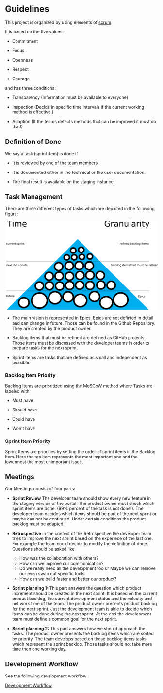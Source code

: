 # Guidelines

This project is organized by using elements of [scrum](https://en.wikipedia.org/wiki/Scrum_(software_development)).

It is based on the five values:

* Commitment

* Focus

* Openness

* Respect

* Courage

and has three conditions:

* Transparency (Information must be available to everyone)

* Inspection (Decide in specific time intervals if the current working method is effective.)

* Adaption (If the teams detects methods that can be improved it must do that!)

## Definition of Done

We say a task (sprint item) is done if 

* It is reviewed by one of the team members.

* It is documented either in the technical or the user documentation.

* The final result is available on the staging instance.

## Task Management

There are three different types of tasks which are depicted in the following figure:

![Task Triangle](sprint_triangle.png)

* The main vision is represented in Epics. Epics are not definied in detail and can change in future. 
  Those can be found in the Github Repository. They are created by the product owner.

* Backlog items that must be refined are defined as GitHub projects. Those items must be discussed with the developer teams in order to prepare tasks for the next sprint.

* Sprint items are tasks that are defined as small and independent as possible.

### Backlog Item Priority

Backlog Items are prioritized using the MoSCoW method where Tasks are labeled with

* Must have

* Should have

* Could have

* Won't have

### Sprint Item Priority

Sprint Items are priorities by setting the order of sprint items in
the Backlog Item. Here the top item represents the most important one and the 
lowermost the most unimportant issue.

## Meetings

Our Meetings consist of four parts:

* **Sprint Review**
  The developer team should show every new feature in the staging version of the portal. The product owner must check which sprint items are done. (99% percent of the task is not done!). The developer team decides which items should be part of the next sprint or maybe can not be continued. Under certain conditions the product backlog must be adapted. 
  
* **Retrospective**
  In the context of the Retrospective the developer team tries to improve the next sprint based on the experiece of the last one. For example the team could decide to modify the definition of done. Questions should be asked like 
    * How was the collaboration with others?
    * How can we improve our communication?
    * Do we really need all the development tools? Maybe we can remove our even swap out specific tools.
    * How can we build faster and better our product?

* **Sprint planning 1:**
  This part answers the question which product increment should be created in the next sprint.
  It is based on the current product backlog, the current development status and the velocity 
  and net work time of the team. The product owner presents product backlog for the next sprint.
  Just the development team is able to decide which items can be done during the next sprint.
  At the end the development team must define a common goal for the next sprint.

* **Sprint planning 2:**
  This part answers how we should approach the tasks. The product owner presents the backlog items which are sorted by
  priority. The team develops based on those backlog items tasks which represent the sprint backlog. Those tasks should not   take more time then one working day.
  
## Development Workflow

See the following development workflow:

[Development Workflow](development-workflow.md)
